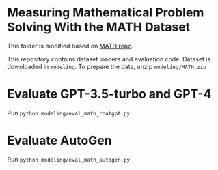 # Measuring Mathematical Problem Solving With the MATH Dataset
This folder is modified based on [MATH repo](https://github.com/hendrycks/math).

This repository contains dataset loaders and evaluation code. Dataset is downloaded in `modeling`. To prepare the data, unzip `modeling/MATH.zip`

# Evaluate GPT-3.5-turbo and GPT-4

Run `python modeling/eval_math_chatgpt.py`

# Evaluate AutoGen

Run `python modeling/eval_math_autogen.py`

